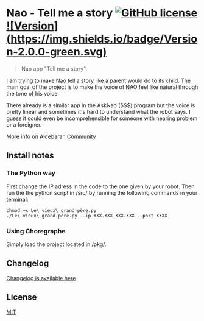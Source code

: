 # Nao - Tell me a story [![GitHub license](https://img.shields.io/github/license/mashape/apistatus.svg)]() [![Version] (https://img.shields.io/badge/Version-2.0.0-green.svg)]()
> Nao app "Tell me a story".

I am trying to make Nao tell a story like a parent would do to its child. The main goal of the project is to make the voice of NAO feel like natural through the tone of his voice.

There already is a similar app in the AskNao ($$$) program but the voice is pretty linear and sometimes it's hard to understand what the robot says. I guess it could even be incomprehensible for someone with hearing problem or a foreigner.

More info on [Aldebaran Community](https://community.aldebaran.com/en/content/tell-me-story "Aldebaran Community")

## Install notes
### The Python way
First change the IP adress in the code to the one given by your robot.
Then run the the python script in /src/ by running the following commands in your terminal:

    chmod +x Le\ vieux\ grand-père.py
    ./Le\ vieux\ grand-père.py --ip XXX.XXX.XXX.XXX --port XXXX

### Using Choregraphe
Simply load the project located in /pkg/.

## Changelog

[Changelog is available here](CHANGELOG.md "Changelog")

## License
[MIT](LICENSE.md  "MIT")
